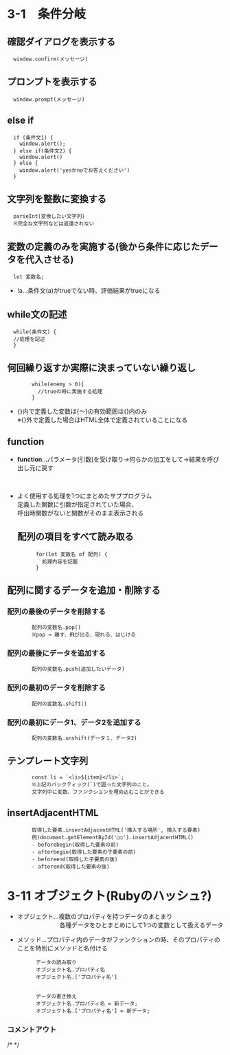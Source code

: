 # 3-1　条件分岐

## 確認ダイアログを表示する
      window.confirm(メッセージ)

## プロンプトを表示する
      window.prompt(メッセージ)

## else if
      if (条件文1) {
        window.alert();
      } else if(条件文2) {
        window.alert()
      } else {
        window.alert('yesかnoでお答えください')
      }

## 文字列を整数に変換する
      parseInt(変換したい文字列)  
      ※完全な文字列などは返還されない

## 変数の定義のみを実施する(後から条件に応じたデータを代入させる)
      let 変数名;

- !a…条件文(a)がtrueでない時、評価結果がtrueになる

## while文の記述
      while(条件文) {  
      //処理を記述  
      }

## 何回繰り返すか実際に決まっていない繰り返し
            while(enemy > 0){
              //trueの時に実施する処理
            }

- {}内で定義した変数は{～}の有効範囲は{}内のみ  
  ※{}外で定義した場合はHTML全体で定義されていることになる

## function
- **function**…パラメータ(引数)を受け取り→何らかの加工をして→結果を呼び出し元に戻す
<br>

- よく使用する処理を1つにまとめたサブプログラム  
  定義した関数に引数が指定されていた場合、  
  呼出時関数がないと関数がそのまま表示される

  ## 配列の項目をすべて読み取る
            for(let 変数名 of 配列) {
              処理内容を記載
            }

## 配列に関するデータを追加・削除する
### 配列の最後のデータを削除する
            配列の変数名.pop()
            ※pop → 離す、飛び出る、現れる、はじける
### 配列の最後にデータを追加する
            配列の変数名.push(追加したいデータ)
### 配列の最初のデータを削除する
            配列の変数名.shift()
### 配列の最初にデータ1、データ2を追加する
            配列の変数名.unshift(データ１、データ2)

## テンプレート文字列

            const li = `<li>${item}</li>`;  
            ※上記のバックティック(`)で囲った文字列のこと。  
            文字列中に変数、ファンクションを埋め込むことができる

## insertAdjacentHTML

            取得した要素.insertAdjacentHTML('挿入する場所', 挿入する要素)
            例)document.getElementById('○○').insertAdjacentHTML()
            - beforebegin(取得した要素の前)
            - afterbegin(取得した要素の子要素の前)
            - beforeend(取得した子要素の後)
            - afterend(取得した要素の後)

# 3-11 オブジェクト(Rubyのハッシュ?)
- オブジェクト…複数のプロパティを持つデータのまとまり  
  　　　　　　　各種データをひとまとめにして1つの変数として扱えるデータ
- メソッド…プロパティ内のデータがファンクションの時、そのプロパティのことを特別にメソッドと名付ける

            データの読み取り 
            オブジェクト名.プロパティ名
            オブジェクト名.['プロパティ名']


            データの書き換え
            オブジェクト名.プロパティ名 = 新データ;
            オブジェクト名.['プロパティ名'] = 新データ;


### コメントアウト
/* */
